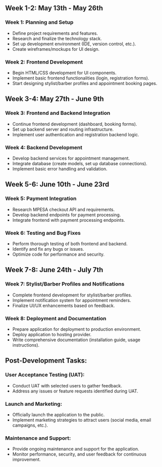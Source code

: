 ## Week 1-2: May 13th - May 26th
### Week 1: Planning and Setup
- Define project requirements and features.
- Research and finalize the technology stack.
- Set up development environment (IDE, version control, etc.).
- Create wireframes/mockups for UI design.

### Week 2: Frontend Development
- Begin HTML/CSS development for UI components.
- Implement basic frontend functionalities (login, registration forms).
- Start designing stylist/barber profiles and appointment booking pages.

## Week 3-4: May 27th - June 9th
### Week 3: Frontend and Backend Integration
- Continue frontend development (dashboard, booking forms).
- Set up backend server and routing infrastructure.
- Implement user authentication and registration backend logic.

### Week 4: Backend Development
- Develop backend services for appointment management.
- Integrate database (create models, set up database connections).
- Implement basic error handling and validation.

## Week 5-6: June 10th - June 23rd
### Week 5: Payment Integration
- Research MPESA checkout API and requirements.
- Develop backend endpoints for payment processing.
- Integrate frontend with payment processing endpoints.

### Week 6: Testing and Bug Fixes
- Perform thorough testing of both frontend and backend.
- Identify and fix any bugs or issues.
- Optimize code for performance and security.

## Week 7-8: June 24th - July 7th
### Week 7: Stylist/Barber Profiles and Notifications
- Complete frontend development for stylist/barber profiles.
- Implement notification system for appointment reminders.
- Finalize UI/UX enhancements based on feedback.

### Week 8: Deployment and Documentation
- Prepare application for deployment to production environment.
- Deploy application to hosting provider.
- Write comprehensive documentation (installation guide, usage instructions).

## Post-Development Tasks:
### User Acceptance Testing (UAT):
- Conduct UAT with selected users to gather feedback.
- Address any issues or feature requests identified during UAT.

### Launch and Marketing:
- Officially launch the application to the public.
- Implement marketing strategies to attract users (social media, email campaigns, etc.).

### Maintenance and Support:
- Provide ongoing maintenance and support for the application.
- Monitor performance, security, and user feedback for continuous improvement.
